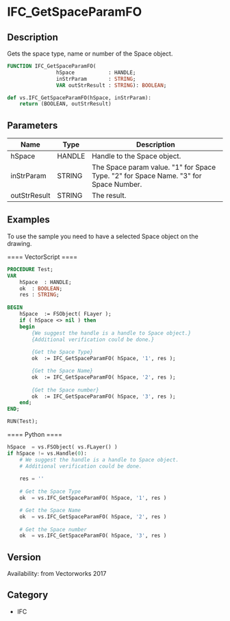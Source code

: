 # IFC_GetSpaceParamFO

## Description
Gets the space type, name or number of the Space object.

```pascal
FUNCTION IFC_GetSpaceParamFO(
				hSpace           : HANDLE;
				inStrParam       : STRING;
				VAR outStrResult : STRING): BOOLEAN;
```

```python
def vs.IFC_GetSpaceParamFO(hSpace, inStrParam):
    return (BOOLEAN, outStrResult)
```

## Parameters
|Name|Type|Description|
|---|---|---|
|hSpace|HANDLE|Handle to the Space object.|
|inStrParam|STRING|The Space param value. "1" for Space Type. "2" for Space Name. "3" for Space Number.|
|outStrResult|STRING|The result.|

## Examples
To use the sample you need to have a selected Space object on the drawing.

==== VectorScript ====
```pascal
PROCEDURE Test;
VAR
	hSpace	: HANDLE;
	ok	: BOOLEAN;
	res	: STRING;
	
BEGIN
	hSpace	:= FSObject( FLayer );
	if ( hSpace <> nil ) then
	begin
		{We suggest the handle is a handle to Space object.}
		{Additional verification could be done.}
		
		{Get the Space Type}
		ok	:= IFC_GetSpaceParamFO( hSpace, '1', res );

		{Get the Space Name}
		ok	:= IFC_GetSpaceParamFO( hSpace, '2', res );
		
		{Get the Space number}
		ok	:= IFC_GetSpaceParamFO( hSpace, '3', res );
	end;
END;

RUN(Test);
```
==== Python ====
```python
hSpace	= vs.FSObject( vs.FLayer() )
if hSpace != vs.Handle(0):
	# We suggest the handle is a handle to Space object.
	# Additional verification could be done.
		
	res	= ''
	
	# Get the Space Type
	ok	= vs.IFC_GetSpaceParamFO( hSpace, '1', res )

	# Get the Space Name
	ok	= vs.IFC_GetSpaceParamFO( hSpace, '2', res )
		
	# Get the Space number
	ok	= vs.IFC_GetSpaceParamFO( hSpace, '3', res )
```

## Version
Availability: from Vectorworks 2017

## Category
* IFC

